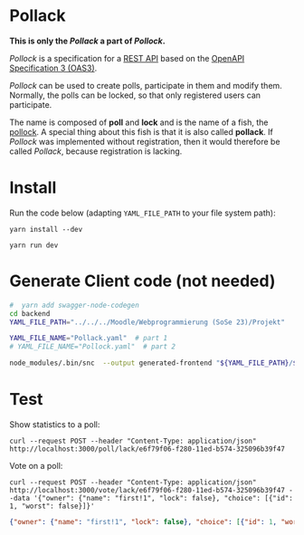 # Pollack

**This is **only** the _Pollack_ a part of _Pollock_.**

_Pollock_ is a specification for a [REST API](https://www.redhat.com/en/topics/api/what-is-a-rest-api) based on the [OpenAPI Specification 3 (OAS3)](https://spec.openapis.org/oas/v3.0.3).

_Pollock_ can be used to create polls, participate in them and modify them. Normally, the polls can be locked, so that only registered users can participate.

The name is composed of **poll** and **lock** and is the name of a fish, the [pollock](https://en.wikipedia.org/wiki/Pollock). A special thing about this fish is that it is also called **pollack**. If _Pollock_ was implemented without registration, then it would therefore be called _Pollack_, because registration is lacking.

# Install
Run the code below (adapting `YAML_FILE_PATH` to your file system path):

```shell
yarn install --dev

yarn run dev
```

# Generate Client code (not needed)
```bash
#  yarn add swagger-node-codegen
cd backend
YAML_FILE_PATH="../../../Moodle/Webprogrammierung (SoSe 23)/Projekt"

YAML_FILE_NAME="Pollack.yaml"  # part 1
# YAML_FILE_NAME="Pollock.yaml"  # part 2 

node_modules/.bin/snc  --output generated-frontend "${YAML_FILE_PATH}/${YAML_FILE_NAME}"
```


# Test

Show statistics to a poll:
```shell
curl --request POST --header "Content-Type: application/json" http://localhost:3000/poll/lack/e6f79f06-f280-11ed-b574-325096b39f47
```

Vote on a poll:
```shell
curl --request POST --header "Content-Type: application/json" http://localhost:3000/vote/lack/e6f79f06-f280-11ed-b574-325096b39f47 --data '{"owner": {"name": "first!1", "lock": false}, "choice": [{"id": 1, "worst": false}]}'
```
```json
{"owner": {"name": "first!1", "lock": false}, "choice": [{"id": 1, "worst": false}]}
```

